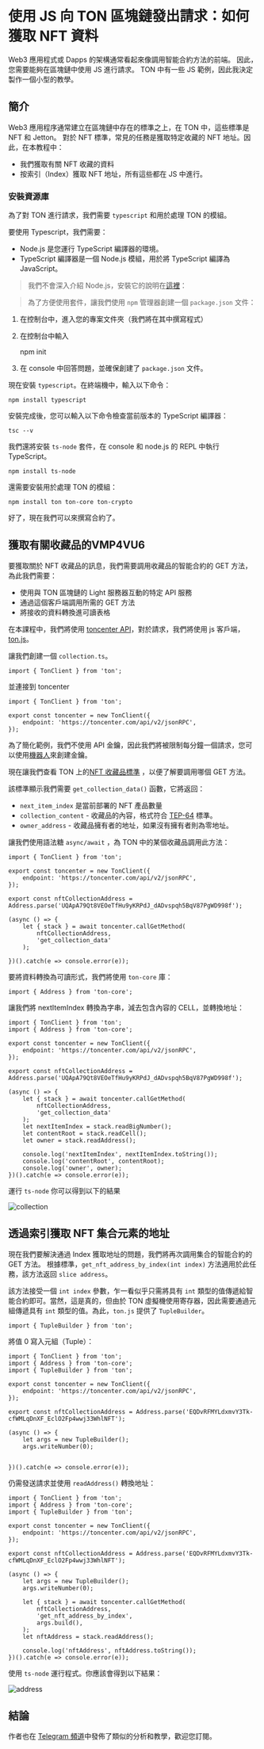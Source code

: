 # 使用 JS 向 TON 區塊鏈發出請求：如何獲取 NFT 資料

Web3 應用程式或 Dapps 的架構通常看起來像調用智能合約方法的前端。
因此，您需要能夠在區塊鏈中使用 JS 進行請求。
TON 中有一些 JS 範例，因此我決定製作一個小型的教學。

## 簡介

Web3 應用程序通常建立在區塊鏈中存在的標準之上，在 TON 中，這些標準是 NFT 和 Jetton。
對於 NFT 標準，常見的任務是獲取特定收藏的 NFT 地址。因此，在本教程中：

- 我們獲取有關 NFT 收藏的資料
- 按索引（Index）獲取 NFT 地址，所有這些都在 JS 中進行。

### 安裝資源庫
為了對 TON 進行請求，我們需要 `typescript` 和用於處理 TON 的模組。 

要使用 Typescript，我們需要：
- Node.js 是您運行 TypeScript 編譯器的環境。
- TypeScript 編譯器是一個 Node.js 模組，用於將 TypeScript 編譯為 JavaScript。

> 我們不會深入介紹 Node.js，安裝它的說明在[這裡](https://nodejs.org/en/download/)：

> 為了方便使用套件，讓我們使用 `npm` 管理器創建一個 `package.json` 文件：

1. 在控制台中，進入您的專案文件夾（我們將在其中撰寫程式）
2. 在控制台中輸入

	npm init

3. 在 console 中回答問題，並確保創建了 `package.json` 文件。

現在安裝 `typescript`。在終端機中，輸入以下命令：

	npm install typescript

安裝完成後，您可以輸入以下命令檢查當前版本的 TypeScript 編譯器：

	tsc --v

我們還將安裝 `ts-node` 套件，在 console 和 node.js 的 REPL 中執行 TypeScript。

	npm install ts-node

還需要安裝用於處理 TON 的模組：

	npm install ton ton-core ton-crypto

好了，現在我們可以來撰寫合約了。

## 獲取有關收藏品的VMP4VU6

要獲取關於 NFT 收藏品的訊息，我們需要調用收藏品的智能合約的 GET 方法，為此我們需要：
- 使用與 TON 區塊鏈的 Light 服務器互動的特定 API 服務
- 通過這個客戶端調用所需的 GET 方法
- 將接收的資料轉換進可讀表格

在本課程中，我們將使用 [toncenter API](https://github.com/toncenter/ton-http-api)，對於請求，我們將使用 js 客戶端，[ton.js](https://www.npmjs.com/package/ton)。

讓我們創建一個 `collection.ts`。

	import { TonClient } from 'ton';
	
並連接到 toncenter

	import { TonClient } from 'ton';

	export const toncenter = new TonClient({
		endpoint: 'https://toncenter.com/api/v2/jsonRPC',
	});
	
為了簡化範例，我們不使用 API 金鑰，因此我們將被限制每分鐘一個請求，您可以使用[機器人](https://t.me/tonapibot)來創建金鑰。

現在讓我們查看 TON 上的[NFT 收藏品標準](https://github.com/ton-blockchain/TEPs/blob/master/text/0062-nft-standard.md) ，以便了解要調用哪個 GET 方法。

該標準顯示我們需要 `get_collection_data()` 函數，它將返回：

- `next_item_index` 是當前部署的 NFT 產品數量
- `collection_content` - 收藏品的內容，格式符合 [TEP-64](https://github.com/ton-blockchain/TEPs/blob/master/text/0064-token-data-standard.md) 標準。
- `owner_address` - 收藏品擁有者的地址，如果沒有擁有者則為零地址。

讓我們使用語法糖 `async/await` ，為 TON 中的某個收藏品調用此方法：

	import { TonClient } from 'ton';

	export const toncenter = new TonClient({
		endpoint: 'https://toncenter.com/api/v2/jsonRPC',
	});

	export const nftCollectionAddress = Address.parse('UQApA79Qt8VEOeTfHu9yKRPdJ_dADvspqh5BqV87PgWD998f');

	(async () => {
		let { stack } = await toncenter.callGetMethod(
			nftCollectionAddress, 
			'get_collection_data'
		);

	})().catch(e => console.error(e));
	
要將資料轉換為可讀形式，我們將使用 `ton-core` 庫：

	import { Address } from 'ton-core';

讓我們將 nextItemIndex 轉換為字串，減去包含內容的 CELL，並轉換地址：

	import { TonClient } from 'ton';
	import { Address } from 'ton-core';

	export const toncenter = new TonClient({
		endpoint: 'https://toncenter.com/api/v2/jsonRPC',
	});

	export const nftCollectionAddress = Address.parse('UQApA79Qt8VEOeTfHu9yKRPdJ_dADvspqh5BqV87PgWD998f');

	(async () => {
		let { stack } = await toncenter.callGetMethod(
			nftCollectionAddress, 
			'get_collection_data'
		);
		let nextItemIndex = stack.readBigNumber();
		let contentRoot = stack.readCell();
		let owner = stack.readAddress();

		console.log('nextItemIndex', nextItemIndex.toString());
		console.log('contentRoot', contentRoot);
		console.log('owner', owner);
	})().catch(e => console.error(e));
	
運行 `ts-node` 你可以得到以下的結果

![collection](./img/1.PNG)

## 透過索引獲取 NFT 集合元素的地址

現在我們要解決通過 Index 獲取地址的問題，我們將再次調用集合的智能合約的 GET 方法。
根據標準，`get_nft_address_by_index(int index)` 方法適用於此任務，該方法返回 `slice address`。

該方法接受一個 `int index` 參數，乍一看似乎只需將具有 `int` 類型的值傳遞給智能合約即可。當然，這是真的，但由於 TON 虛擬機使用寄存器，因此需要通過元組傳遞具有 `int` 類型的值。為此，`ton.js` 提供了 `TupleBuilder`。

	import { TupleBuilder } from 'ton';

將值 0 寫入元組（Tuple）：

	import { TonClient } from 'ton';
	import { Address } from 'ton-core';
	import { TupleBuilder } from 'ton';

	export const toncenter = new TonClient({
		endpoint: 'https://toncenter.com/api/v2/jsonRPC',
	});

	export const nftCollectionAddress = Address.parse('EQDvRFMYLdxmvY3Tk-cfWMLqDnXF_EclO2Fp4wwj33WhlNFT');

	(async () => {
		let args = new TupleBuilder();
		args.writeNumber(0);


	})().catch(e => console.error(e));

仍需發送請求並使用 `readAddress()` 轉換地址：

	import { TonClient } from 'ton';
	import { Address } from 'ton-core';
	import { TupleBuilder } from 'ton';

	export const toncenter = new TonClient({
		endpoint: 'https://toncenter.com/api/v2/jsonRPC',
	});

	export const nftCollectionAddress = Address.parse('EQDvRFMYLdxmvY3Tk-cfWMLqDnXF_EclO2Fp4wwj33WhlNFT');

	(async () => {
		let args = new TupleBuilder();
		args.writeNumber(0);

		let { stack } = await toncenter.callGetMethod(
			nftCollectionAddress, 
			'get_nft_address_by_index',
			args.build(),
		);
		let nftAddress = stack.readAddress();

		console.log('nftAddress', nftAddress.toString());
	})().catch(e => console.error(e));

使用 `ts-node` 運行程式。你應該會得到以下結果：

![address](./img/2.PNG)

## 結論

作者也在 [Telegram 頻道](https://t.me/ton_learn)中發佈了類似的分析和教學，歡迎您訂閱。 
